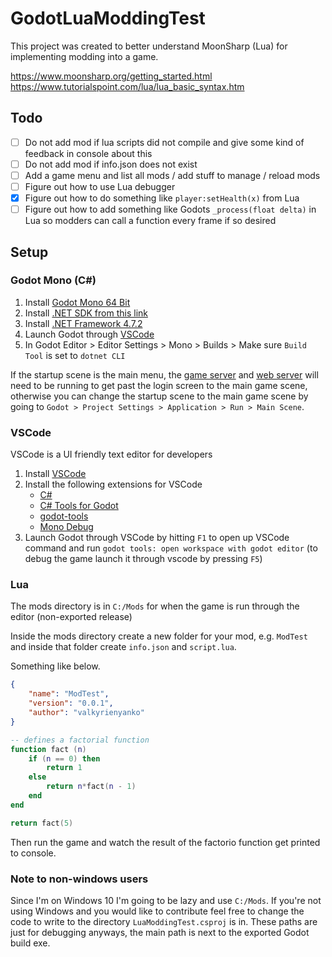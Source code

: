 # GodotLuaModdingTest
This project was created to better understand MoonSharp (Lua) for implementing modding into a game.

https://www.moonsharp.org/getting_started.html  
https://www.tutorialspoint.com/lua/lua_basic_syntax.htm  

## Todo
- [ ] Do not add mod if lua scripts did not compile and give some kind of feedback in console about this
- [ ] Do not add mod if info.json does not exist
- [ ] Add a game menu and list all mods / add stuff to manage / reload mods
- [ ] Figure out how to use Lua debugger
- [x] Figure out how to do something like `player:setHealth(x)` from Lua
- [ ] Figure out how to add something like Godots `_process(float delta)` in Lua so modders can call a function every frame if so desired

## Setup
### Godot Mono (C#)
1. Install [Godot Mono 64 Bit](https://godotengine.org)
2. Install [.NET SDK from this link](https://dotnet.microsoft.com/en-us/download)
3. Install [.NET Framework 4.7.2](https://duckduckgo.com/?q=.net+framework+4.7.2)
4. Launch Godot through [VSCode](#vscode)
5. In Godot Editor > Editor Settings > Mono > Builds > Make sure `Build Tool` is set to `dotnet CLI`

If the startup scene is the main menu, the [game server](https://github.com/Raccoons-Rise-Up/server/blob/main/.github/CONTRIBUTING.md#setup) and [web server](https://github.com/Raccoons-Rise-Up/website/blob/main/.github/CONTRIBUTING.md) will need to be running to get past the login screen to the main game scene, otherwise you can change the startup scene to the main game scene by going to `Godot > Project Settings > Application > Run > Main Scene`.

### VSCode
VSCode is a UI friendly text editor for developers
1. Install [VSCode](https://code.visualstudio.com)
2. Install the following extensions for VSCode
    - [C#](https://marketplace.visualstudio.com/items?itemName=ms-dotnettools.csharp)
    - [C# Tools for Godot](https://marketplace.visualstudio.com/items?itemName=neikeq.godot-csharp-vscode)
    - [godot-tools](https://marketplace.visualstudio.com/items?itemName=geequlim.godot-tools)
    - [Mono Debug](https://marketplace.visualstudio.com/items?itemName=ms-vscode.mono-debug)
3. Launch Godot through VSCode by hitting `F1` to open up VSCode command and run `godot tools: open workspace with godot editor` (to debug the game launch it through vscode by pressing `F5`)

### Lua
The mods directory is in `C:/Mods` for when the game is run through the editor (non-exported release)

Inside the mods directory create a new folder for your mod, e.g. `ModTest` and inside that folder create `info.json` and `script.lua`.

Something like below.

```json
{
    "name": "ModTest",
    "version": "0.0.1",
    "author": "valkyrienyanko"
}
```

```lua
-- defines a factorial function
function fact (n)
	if (n == 0) then
		return 1
	else
		return n*fact(n - 1)
	end
end

return fact(5)
```

Then run the game and watch the result of the factorio function get printed to console.

### Note to non-windows users
Since I'm on Windows 10 I'm going to be lazy and use `C:/Mods`. If you're not using Windows and you would like to contribute feel free to change the code to write to the directory `LuaModdingTest.csproj` is in. These paths are just for debugging anyways, the main path is next to the exported Godot build exe.
